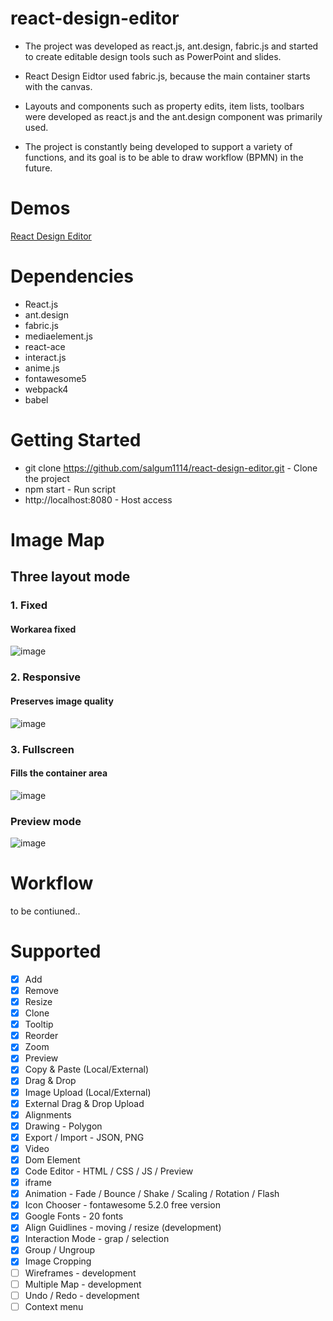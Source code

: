 # react-design-editor
- The project was developed as react.js, ant.design, fabric.js and started to create editable design tools such as PowerPoint and slides.

- React Design Eidtor used fabric.js, because the main container starts with the canvas.

- Layouts and components such as property edits, item lists, toolbars were developed as react.js and the ant.design component was primarily used.

- The project is constantly being developed to support a variety of functions, and its goal is to be able to draw workflow (BPMN) in the future.

# Demos
[React Design Editor](https://salgum1114.github.io/)

# Dependencies
- React.js
- ant.design
- fabric.js
- mediaelement.js
- react-ace
- interact.js
- anime.js
- fontawesome5
- webpack4
- babel

# Getting Started
- git clone https://github.com/salgum1114/react-design-editor.git - Clone the project
- npm start - Run script
- http://localhost:8080 - Host access

# Image Map
## Three layout mode
### 1. Fixed
#### Workarea fixed

![image](https://user-images.githubusercontent.com/19975642/43051975-b878d336-8e5b-11e8-8e71-6d727bb4bbea.png)

### 2. Responsive
#### Preserves image quality

![image](https://user-images.githubusercontent.com/19975642/43051993-e1f916f8-8e5b-11e8-9ff4-8a619ef933ee.png)

### 3. Fullscreen
#### Fills the container area

![image](https://user-images.githubusercontent.com/19975642/43051999-f4a124e4-8e5b-11e8-816d-62cb1162ae87.png)

### Preview mode

![image](https://user-images.githubusercontent.com/19975642/42750820-9739ea94-8923-11e8-9d03-017a041c55d6.png)

# Workflow
to be contiuned..

# Supported
- [x] Add
- [x] Remove
- [x] Resize
- [x] Clone
- [x] Tooltip
- [x] Reorder
- [x] Zoom
- [x] Preview
- [x] Copy & Paste (Local/External)
- [x] Drag & Drop
- [x] Image Upload (Local/External)
- [x] External Drag & Drop Upload
- [x] Alignments
- [x] Drawing - Polygon
- [x] Export / Import - JSON, PNG
- [x] Video
- [x] Dom Element
- [x] Code Editor - HTML / CSS / JS / Preview
- [x] iframe
- [x] Animation - Fade / Bounce / Shake / Scaling / Rotation / Flash
- [x] Icon Chooser - fontawesome 5.2.0 free version
- [x] Google Fonts - 20 fonts
- [x] Align Guidlines - moving / resize (development)
- [x] Interaction Mode - grap / selection
- [x] Group / Ungroup
- [x] Image Cropping
- [ ] Wireframes - development
- [ ] Multiple Map - development
- [ ] Undo / Redo - development
- [ ] Context menu
